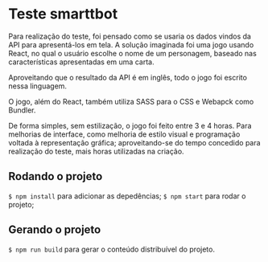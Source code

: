 # Teste smarttbot

Para realização do teste, foi pensado como se usaria os dados vindos da API para apresentá-los em tela. A solução imaginada foi uma jogo usando React, no qual o usuário escolhe o nome de um personagem, baseado nas características apresentadas em uma carta.

Aproveitando que o resultado da API é em inglês, todo o jogo foi escrito nessa linguagem.

O jogo, além do React, também utiliza SASS para o CSS e Webapck como Bundler.

De forma simples, sem estilização, o jogo foi feito entre 3 e 4 horas. Para melhorias de interface, como melhoria de estilo visual e programação voltada à representação gráfica; aproveitando-se do tempo concedido para realização do teste, mais horas utilizadas na criação.

## Rodando o projeto

`$ npm install` para adicionar as depedências;
`$ npm start` para rodar o projeto;

## Gerando o projeto
`$ npm run build` para gerar o conteúdo distribuível do projeto.
